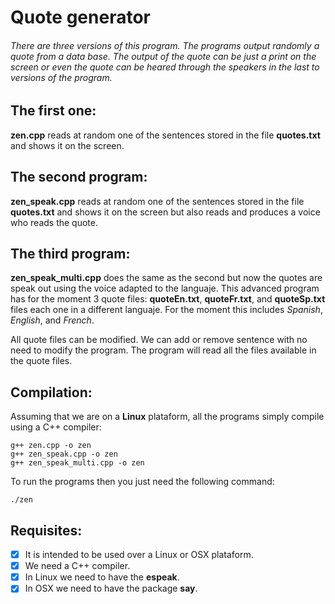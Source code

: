 # Quote generator
###### There are three versions of this program. The programs output randomly a quote from a data base. The output of the quote can be just a print on the screen or even the quote can be heared through the speakers in the last to versions of the program.

## The first one:
**zen.cpp** reads at random one of the sentences stored in the file **quotes.txt** and shows it on the screen. 

## The second program:
**zen_speak.cpp** reads at random one of the sentences stored in the file **quotes.txt** and shows it on the screen but also reads and produces a voice who reads the quote.

## The third program:
**zen_speak_multi.cpp** does the same as the second but now the quotes are speak out using the voice adapted to the languaje. This advanced program has for the moment 3 quote files: **quoteEn.txt**, **quoteFr.txt**, and **quoteSp.txt** files each one in a different languaje. For the moment this includes *Spanish*, *English*, and *French*.

All quote files can be modified. We can add or remove sentence with no need to modify the program. The program will read all the files available in the quote files.

## Compilation:
Assuming that we are on a **Linux** plataform, all the programs simply compile using a C++ compiler:
```
g++ zen.cpp -o zen
g++ zen_speak.cpp -o zen
g++ zen_speak_multi.cpp -o zen
```

To run the programs then you just need the following command:

`./zen`

## Requisites:

- [x] It is intended to be used over a Linux or OSX plataform.
- [x] We need a C++ compiler.
- [x] In Linux we need to have the **espeak**.
- [x] In OSX we need to have the package **say**.
